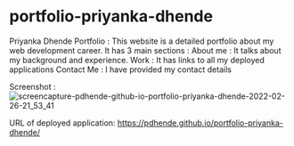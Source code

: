 # portfolio-priyanka-dhende

Priyanka Dhende Portfolio : This website is a detailed portfolio about my web development career. 
It has 3 main sections : 
About me : It talks about my background and experience.
Work : It has links to all my deployed applications
Contact Me : I have provided my contact details

Screenshot :
![screencapture-pdhende-github-io-portfolio-priyanka-dhende-2022-02-26-21_53_41](https://user-images.githubusercontent.com/65467469/155866266-b7c1b8c2-59ea-4b5f-b1ed-4970056bb5aa.png)


URL of deployed application:
https://pdhende.github.io/portfolio-priyanka-dhende/

